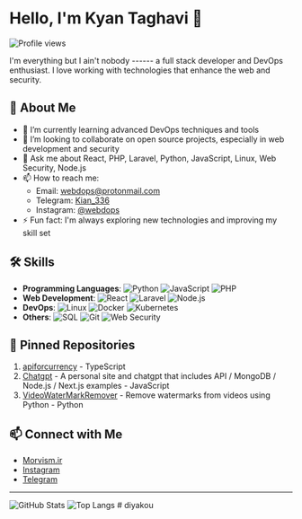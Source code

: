 # Hello, I'm Kyan Taghavi 👋

![Profile views](https://gpvc.arturio.dev/diyakou)

I'm everything but I ain't nobody ------ a full stack developer and DevOps enthusiast. I love working with technologies that enhance the web and security.

## 🚀 About Me

- 🌱 I’m currently learning advanced DevOps techniques and tools
- 👯 I’m looking to collaborate on open source projects, especially in web development and security
- 💬 Ask me about React, PHP, Laravel, Python, JavaScript, Linux, Web Security, Node.js
- 📫 How to reach me:
  - Email: [webdops@protonmail.com](mailto:webdops@protonmail.com)
  - Telegram: [Kian_336](https://t.me/Kian_336)
  - Instagram: [@webdops](https://Instagram.com/webdops)
- ⚡ Fun fact: I'm always exploring new technologies and improving my skill set

## 🛠️ Skills

- **Programming Languages**: ![Python](https://img.shields.io/badge/-Python-333333?style=flat&logo=python) ![JavaScript](https://img.shields.io/badge/-JavaScript-333333?style=flat&logo=javascript) ![PHP](https://img.shields.io/badge/-PHP-333333?style=flat&logo=php)
- **Web Development**: ![React](https://img.shields.io/badge/-React-333333?style=flat&logo=react) ![Laravel](https://img.shields.io/badge/-Laravel-333333?style=flat&logo=laravel) ![Node.js](https://img.shields.io/badge/-Node.js-333333?style=flat&logo=node.js)
- **DevOps**: ![Linux](https://img.shields.io/badge/-Linux-333333?style=flat&logo=linux) ![Docker](https://img.shields.io/badge/-Docker-333333?style=flat&logo=docker) ![Kubernetes](https://img.shields.io/badge/-Kubernetes-333333?style=flat&logo=kubernetes)
- **Others**: ![SQL](https://img.shields.io/badge/-SQL-333333?style=flat&logo=sql) ![Git](https://img.shields.io/badge/-Git-333333?style=flat&logo=git) ![Web Security](https://img.shields.io/badge/-Web%20Security-333333?style=flat&logo=security)

## 📌 Pinned Repositories

1. [apiforcurrency](https://github.com/diyakou/apiforcurrency) - TypeScript
2. [Chatgpt](https://github.com/diyakou/Chatgpt) - A personal site and chatgpt that includes API / MongoDB / Node.js / Next.js examples - JavaScript
3. [VideoWaterMarkRemover](https://github.com/diyakou/VideoWaterMarkRemover) - Remove watermarks from videos using Python - Python

## 📫 Connect with Me

- [Morvism.ir](https://Morvism.ir)
- [Instagram](https://Instagram.com/webdops)
- [Telegram](https://t.me/Kian_336)

---

![GitHub Stats](https://github-readme-stats.vercel.app/api?username=diyakou&show_icons=true&theme=radical)
![Top Langs](https://github-readme-stats.vercel.app/api/top-langs/?username=diyakou&layout=compact&theme=radical)
#   d i y a k o u  
 
